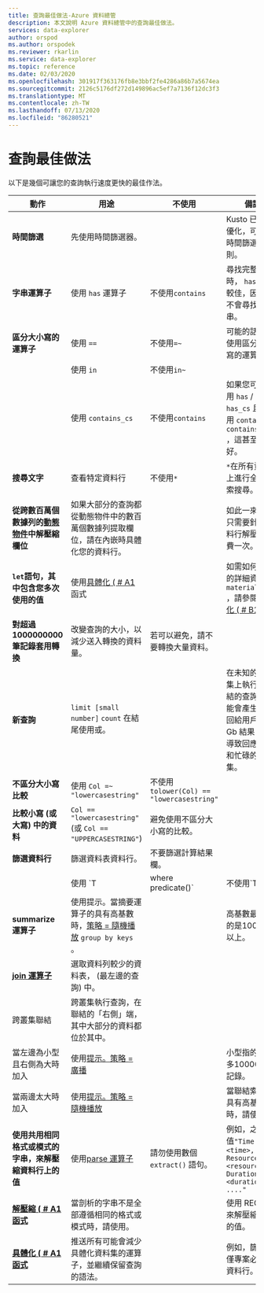 ```yaml
---
title: 查詢最佳做法-Azure 資料總管
description: 本文說明 Azure 資料總管中的查詢最佳做法。
services: data-explorer
author: orspod
ms.author: orspodek
ms.reviewer: rkarlin
ms.service: data-explorer
ms.topic: reference
ms.date: 02/03/2020
ms.openlocfilehash: 301917f363176fb8e3bbf2fe4286a86b7a5674ea
ms.sourcegitcommit: 2126c5176df272d149896ac5ef7a7136f12dc3f3
ms.translationtype: MT
ms.contentlocale: zh-TW
ms.lasthandoff: 07/13/2020
ms.locfileid: "86280521"
---
```

# <a name="query-best-practices"></a>查詢最佳做法

以下是幾個可讓您的查詢執行速度更快的最佳作法。

|動作  |用途  |不使用  |備註  |
|---------|---------|---------|---------|
| **時間篩選** | 先使用時間篩選器。 ||Kusto 已高度優化，可使用時間篩選準則。| 
|**字串運算子**      | 使用 `has` 運算子     | 不使用`contains`     | 尋找完整權杖時， `has` 效果較佳，因為它不會尋找子字串。   |
|**區分大小寫的運算子**     |  使用 `==`       | 不使用`=~`       |  可能的話，請使用區分大小寫的運算子。       |
| | 使用 `in` | 不使用`in~`|
|  | 使用 `contains_cs`         | 不使用`contains`        | 如果您可以使用 `has` / `has_cs` 且不使用 `contains` / `contains_cs` ，這甚至更好。 |
| **搜尋文字**    |    查看特定資料行     |    不使用`*`    |   `*`在所有資料行上進行全文檢索搜尋。    |
| **從跨數百萬個數據列的[動態物件](./scalar-data-types/dynamic.md)中解壓縮欄位**    |  如果大部分的查詢都從動態物件中的數百萬個數據列提取欄位，請在內嵌時具體化您的資料行。      |         | 如此一來，您只需要針對資料行解壓縮付費一次。    |
| **`let`語句，其中包含您多次使用的值** | 使用[具體化 ( # A1](./materializefunction.md)函式 |  |   如需如何使用的詳細資訊 `materialize()` ，請參閱[具體化 ( # B1 ](materializefunction.md)。|
| **對超過1000000000筆記錄套用轉換**| 改變查詢的大小，以減少送入轉換的資料量。| 若可以避免，請不要轉換大量資料。 | |
| **新查詢** | `limit [small number]` `count` 在結尾使用或。 | |     在未知的資料集上執行未系結的查詢，可能會產生要傳回給用戶端的 Gb 結果，因而導致回應緩慢和忙碌的叢集。|
| **不區分大小寫比較** | 使用 `Col =~ "lowercasestring"` | 不使用`tolower(Col) == "lowercasestring"` |
| **比較小寫 (或大寫) 中的資料** | `Col == "lowercasestring"` (或 `Col == "UPPERCASESTRING"`) | 避免使用不區分大小寫的比較。||
| **篩選資料行** |  篩選資料表資料行。|不要篩選計算結果欄。 | |
| | 使用 `T | where predicate(<expression>)` | 不使用`T | extend _value = <expression> | where predicate(_value)` ||
| **summarize 運算子** |  使用提示。當摘要運算子的具有高基數時，[策略 = 隨機播放](./shufflequery.md) `group by keys` 。 | | 高基數最理想的是1000000以上。|
|**[join 運算子](./joinoperator.md)** | 選取資料列較少的資料表， (最左邊的查詢) 中。 ||
| 跨叢集聯結 |跨叢集執行查詢，在聯結的「右側」端，其中大部分的資料都位於其中。 ||
|當左邊為小型且右側為大時加入 | 使用[提示。策略 = 廣播](./broadcastjoin.md) || 小型指的是最多100000筆記錄。 |
|當兩邊太大時加入 | 使用[提示。策略 = 隨機播放](./shufflequery.md) || 當聯結索引鍵具有高基數時，請使用。|
|**使用共用相同格式或模式的字串，來解壓縮資料行上的值**|  使用[parse 運算子](./parseoperator.md) | 請勿使用數個 `extract()` 語句。  | 例如，之類的值`"Time = <time>, ResourceId = <resourceId>, Duration = <duration>, ...."`
|**[解壓縮 ( # A1 函式](./extractfunction.md)**| 當剖析的字串不是全部遵循相同的格式或模式時，請使用。| |使用 REGEX 來解壓縮必要的值。|
| **[具體化 ( # A1 函式](./materializefunction.md)** | 推送所有可能會減少具體化資料集的運算子，並繼續保留查詢的語法。 | |例如，篩選或僅專案必要的資料行。
